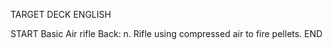 TARGET DECK
ENGLISH

START
Basic
Air rifle
Back: n. Rifle using compressed air to fire pellets.
END
